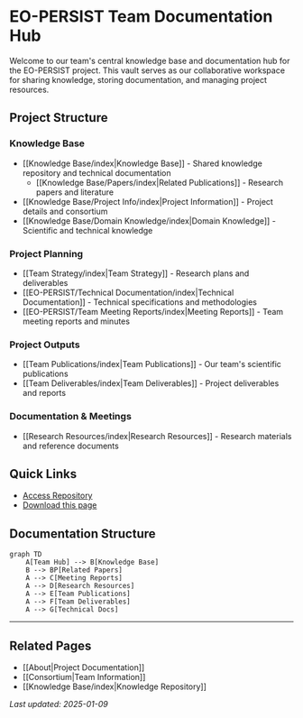 # EO-PERSIST Team Documentation Hub

Welcome to our team's central knowledge base and documentation hub for the EO-PERSIST project. This vault serves as our collaborative workspace for sharing knowledge, storing documentation, and managing project resources.

## Project Structure

### Knowledge Base
- [[Knowledge Base/index|Knowledge Base]] - Shared knowledge repository and technical documentation
  - [[Knowledge Base/Papers/index|Related Publications]] - Research papers and literature
- [[Knowledge Base/Project Info/index|Project Information]] - Project details and consortium
- [[Knowledge Base/Domain Knowledge/index|Domain Knowledge]] - Scientific and technical knowledge

### Project Planning
- [[Team Strategy/index|Team Strategy]] - Research plans and deliverables
- [[EO-PERSIST/Technical Documentation/index|Technical Documentation]] - Technical specifications and methodologies
- [[EO-PERSIST/Team Meeting Reports/index|Meeting Reports]] - Team meeting reports and minutes

### Project Outputs
- [[Team Publications/index|Team Publications]] - Our team's scientific publications
- [[Team Deliverables/index|Team Deliverables]] - Project deliverables and reports

### Documentation & Meetings
- [[Research Resources/index|Research Resources]] - Research materials and reference documents

## Quick Links
- [Access Repository](https://github.com/AlexandrosLiaskos/EO-PERSIST)
- [Download this page](https://github.com/AlexandrosLiaskos/EO-PERSIST/blob/main/index.md)

## Documentation Structure
```mermaid
graph TD
    A[Team Hub] --> B[Knowledge Base]
    B --> BP[Related Papers]
    A --> C[Meeting Reports]
    A --> D[Research Resources]
    A --> E[Team Publications]
    A --> F[Team Deliverables]
    A --> G[Technical Docs]
```

---
## Related Pages
- [[About|Project Documentation]]
- [[Consortium|Team Information]]
- [[Knowledge Base/index|Knowledge Repository]]

*Last updated: 2025-01-09*